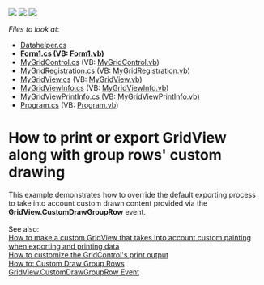 <!-- default badges list -->
![](https://img.shields.io/endpoint?url=https://codecentral.devexpress.com/api/v1/VersionRange/128630816/14.2.10%2B)
[![](https://img.shields.io/badge/Open_in_DevExpress_Support_Center-FF7200?style=flat-square&logo=DevExpress&logoColor=white)](https://supportcenter.devexpress.com/ticket/details/T318109)
[![](https://img.shields.io/badge/📖_How_to_use_DevExpress_Examples-e9f6fc?style=flat-square)](https://docs.devexpress.com/GeneralInformation/403183)
<!-- default badges end -->
<!-- default file list -->
*Files to look at*:

* [Datahelper.cs](./CS/MyXtraGrid/Datahelper.cs)
* **[Form1.cs](./CS/MyXtraGrid/Form1.cs) (VB: [Form1.vb](./VB/MyXtraGrid/Form1.vb))**
* [MyGridControl.cs](./CS/MyXtraGrid/MyGridView/MyGridControl.cs) (VB: [MyGridControl.vb](./VB/MyXtraGrid/MyGridView/MyGridControl.vb))
* [MyGridRegistration.cs](./CS/MyXtraGrid/MyGridView/MyGridRegistration.cs) (VB: [MyGridRegistration.vb](./VB/MyXtraGrid/MyGridView/MyGridRegistration.vb))
* [MyGridView.cs](./CS/MyXtraGrid/MyGridView/MyGridView.cs) (VB: [MyGridView.vb](./VB/MyXtraGrid/MyGridView/MyGridView.vb))
* [MyGridViewInfo.cs](./CS/MyXtraGrid/MyGridView/MyGridViewInfo.cs) (VB: [MyGridViewInfo.vb](./VB/MyXtraGrid/MyGridView/MyGridViewInfo.vb))
* [MyGridViewPrintInfo.cs](./CS/MyXtraGrid/MyGridView/MyGridViewPrintInfo.cs) (VB: [MyGridViewPrintInfo.vb](./VB/MyXtraGrid/MyGridView/MyGridViewPrintInfo.vb))
* [Program.cs](./CS/MyXtraGrid/Program.cs) (VB: [Program.vb](./VB/MyXtraGrid/Program.vb))
<!-- default file list end -->
# How to print or export GridView along with group rows' custom drawing


This example demonstrates how to override the default exporting process to take into account custom drawn content provided via the <strong>GridView.CustomDrawGroupRow</strong> event.<br><br>See also:<br><a href="https://www.devexpress.com/Support/Center/p/KA18868">How to make a custom GridView that takes into account custom painting when exporting and printing data </a><br><a href="https://www.devexpress.com/Support/Center/p/E2667">How to customize the GridControl's print output </a><br><a href="https://documentation.devexpress.com/#WindowsForms/CustomDocument3029">How to: Custom Draw Group Rows</a><br><a href="https://documentation.devexpress.com/#WindowsForms/DevExpressXtraGridViewsGridGridView_CustomDrawGroupRowtopic">GridView.CustomDrawGroupRow Event</a>

<br/>


